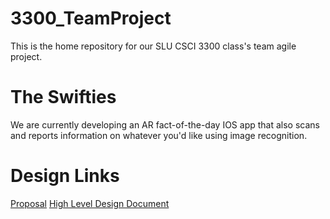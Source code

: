 # 3300_TeamProject

This is the home repository for our SLU CSCI 3300 class's team agile project.

# The Swifties

We are currently developing an AR fact-of-the-day IOS app that also scans and reports information on whatever you'd like using image recognition.

# Design Links

<a href="https://docs.google.com/document/d/17iHpNunVMzO-UT2wNKKZXIwQba7SwDKSYSnAKIRmWPw/edit?usp=sharing">Proposal</a>
<a href="https://docs.google.com/document/d/12_2QKN3l9uep0tp9M55jegU8vaK22-mDRxQ1XigxPTc/edit?usp=sharing">High Level Design Document</a>

